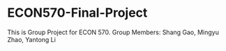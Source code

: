 # ECON570-Final-Project
This is Group Project for ECON 570. Group Members: Shang Gao, Mingyu Zhao, Yantong Li
